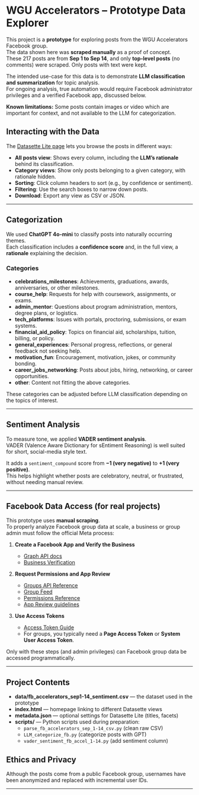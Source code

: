 # WGU Accelerators – Prototype Data Explorer

This project is a **prototype** for exploring posts from the WGU Accelerators Facebook group.  
The data shown here was **scraped manually** as a proof of concept.  
These 217 posts are from **Sep 1 to Sep 14**, and only **top-level posts** (no comments) were scraped. 
Only posts with text were kept.

The intended use-case for this data is to demonstrate **LLM classification and summarization** for topic analysis.  
For ongoing analysis, true automation would require Facebook administrator privileges and a verified Facebook app, discussed below.

**Known limitations:** Some posts contain images or video which are important for context, and not available to the LLM for categorization.


## Interacting with the Data

The [Datasette Lite page](https://wgudataninja.github.io/fb_categorize_posts/) lets you browse the posts in different ways:

- **All posts view**: Shows every column, including the **LLM’s rationale** behind its classification.  
- **Category views**: Show only posts belonging to a given category, with rationale hidden.  
- **Sorting**: Click column headers to sort (e.g., by confidence or sentiment).  
- **Filtering**: Use the search boxes to narrow down posts.  
- **Download**: Export any view as CSV or JSON.

---

## Categorization

We used **ChatGPT 4o-mini** to classify posts into naturally occurring themes.  
Each classification includes a **confidence score** and, in the full view, a **rationale** explaining the decision.

### Categories

- **celebrations_milestones**: Achievements, graduations, awards, anniversaries, or other milestones.  
- **course_help**: Requests for help with coursework, assignments, or exams.  
- **admin_mentor**: Questions about program administration, mentors, degree plans, or logistics.  
- **tech_platforms**: Issues with portals, proctoring, submissions, or exam systems.  
- **financial_aid_policy**: Topics on financial aid, scholarships, tuition, billing, or policy.  
- **general_experiences**: Personal progress, reflections, or general feedback not seeking help.  
- **motivation_fun**: Encouragement, motivation, jokes, or community bonding.  
- **career_jobs_networking**: Posts about jobs, hiring, networking, or career opportunities.  
- **other**: Content not fitting the above categories.  

These categories can be adjusted before LLM classification depending on the topics of interest.

---

## Sentiment Analysis

To measure tone, we applied **VADER sentiment analysis**.  
VADER (Valence Aware Dictionary for sEntiment Reasoning) is well suited for short, social-media style text.  

It adds a `sentiment_compound` score from **−1 (very negative)** to **+1 (very positive)**.  
This helps highlight whether posts are celebratory, neutral, or frustrated, without needing manual review.

---

## Facebook Data Access (for real projects)

This prototype uses **manual scraping**.  
To properly analyze Facebook group data at scale, a business or group admin must follow the official Meta process:

1. **Create a Facebook App and Verify the Business**  
   - [Graph API docs](https://developers.facebook.com/docs/graph-api/)  
   - [Business Verification](https://developers.facebook.com/docs/development/verify-your-business)

2. **Request Permissions and App Review**  
   - [Groups API Reference](https://developers.facebook.com/docs/graph-api/reference/group)  
   - [Group Feed](https://developers.facebook.com/docs/graph-api/reference/group/feed/)  
   - [Permissions Reference](https://developers.facebook.com/docs/permissions/reference)  
   - [App Review guidelines](https://developers.facebook.com/docs/app-review/)

3. **Use Access Tokens**  
   - [Access Token Guide](https://developers.facebook.com/docs/facebook-login/access-tokens/)  
   - For groups, you typically need a **Page Access Token** or **System User Access Token**.

Only with these steps (and admin privileges) can Facebook group data be accessed programmatically.

---

## Project Contents

- **data/fb_accelerators_sep1-14_sentiment.csv** — the dataset used in the prototype  
- **index.html** — homepage linking to different Datasette views  
- **metadata.json** — optional settings for Datasette Lite (titles, facets)  
- **scripts/** — Python scripts used during preparation:
  - `parse_fb_accelerators_sep_1-14_csv.py` (clean raw CSV)  
  - `LLM_categorize_fb.py` (categorize posts with GPT)  
  - `vader_sentiment_fb_accel_1-14.py` (add sentiment column)

## Ethics and Privacy

Although the posts come from a public Facebook group, usernames have been anonymized and replaced with incremental user IDs.

---